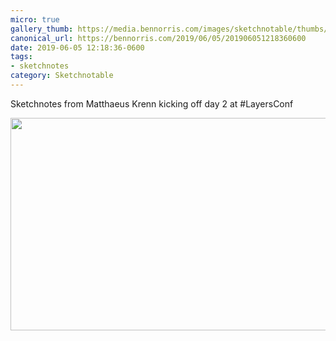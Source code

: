 ```yaml
---
micro: true
gallery_thumb: https://media.bennorris.com/images/sketchnotable/thumbs/layers-2019-krenn.jpg
canonical_url: https://bennorris.com/2019/06/05/201906051218360600
date: 2019-06-05 12:18:36-0600
tags:
- sketchnotes
category: Sketchnotable
---
```


Sketchnotes from Matthaeus Krenn kicking off day 2 at #LayersConf

<img src="https://media.bennorris.com/images/sketchnotable/layers-2019/layers-2019-krenn.jpg" width="600" height="340" alt="" />